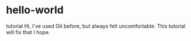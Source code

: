 # hello-world
tutorial
Hi, I've used Git before, but always felt uncomfortable.  This tutorial will fix that I hope.
